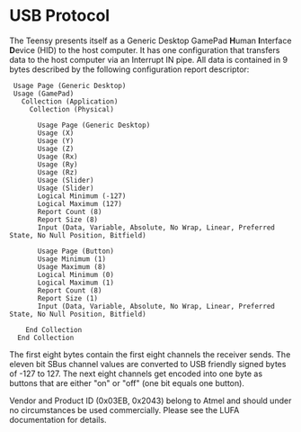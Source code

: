 # USB Protocol

The Teensy presents itself as a Generic Desktop GamePad **H**uman **I**nterface **D**evice (HID) to the host computer. It has one configuration that transfers data to the host computer via an Interrupt IN pipe. All data is contained in 9 bytes described by the following configuration report descriptor:

```
 Usage Page (Generic Desktop) 
 Usage (GamePad)    
   Collection (Application)    
     Collection (Physical)
         
       Usage Page (Generic Desktop) 
       Usage (X)    
       Usage (Y)    
       Usage (Z)    
       Usage (Rx)    
       Usage (Ry)    
       Usage (Rz)    
       Usage (Slider)    
       Usage (Slider)    
       Logical Minimum (-127)  
       Logical Maximum (127)  
       Report Count (8)  
       Report Size (8)  
       Input (Data, Variable, Absolute, No Wrap, Linear, Preferred State, No Null Position, Bitfield) 

       Usage Page (Button) 
       Usage Minimum (1)  
       Usage Maximum (8)  
       Logical Minimum (0)  
       Logical Maximum (1)  
       Report Count (8)  
       Report Size (1)  
       Input (Data, Variable, Absolute, No Wrap, Linear, Preferred State, No Null Position, Bitfield) 

    End Collection     
  End Collection     
```

The first eight bytes contain the first eight channels the receiver sends. The eleven bit SBus channel values are converted to USB friendly signed bytes of -127 to 127. The next eight channels get encoded into one byte as buttons that are either "on" or "off" (one bit equals one button).

Vendor and Product ID (0x03EB, 0x2043) belong to Atmel and should under no circumstances be used commercially. Please see the LUFA documentation for details.
